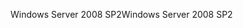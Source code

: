 <span data-ttu-id="a7042-101">Windows Server 2008 SP2</span><span class="sxs-lookup"><span data-stu-id="a7042-101">Windows Server 2008 SP2</span></span>